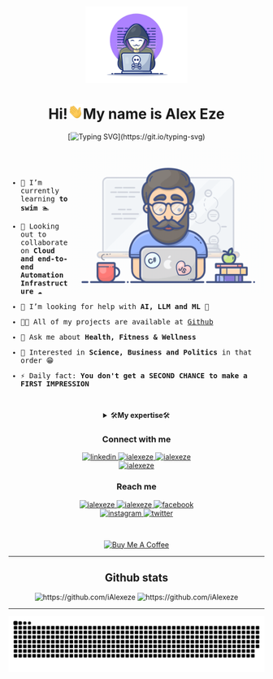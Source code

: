 <div align="center">
  <img width="200" height="auto" src="./resources/img/materialHacker.png"/>
  <h1>Hi!<img width="30" src="./resources/img/waving.gif">My name is Alex Eze</h1>
  
  [![Typing SVG](https://readme-typing-svg.demolab.com?font=Fira+Code&pause=1000&width=435&lines=I+am+a+consistent++DevOps+engineer+👨‍💻;Automation%7CSecurity%7CCollaboration.;+Let's+deploy+some+awesome+codes+together!)](https://git.io/typing-svg)
</div>
 
 <img align="right" width="380" height="auto" src="./resources/img/geek.gif"/>

<div align="left">
  <samp>
<p>&nbsp;</p>
<p>&nbsp;</p>

    
- 🌱 I’m currently learning **to swim** 🏊

- 👯 Looking out to collaborate on <strong>Cloud and end-to-end Automation Infrastructure</strong> ☁

- 🤝 I’m looking for help with **AI, LLM and ML** 🦾

- 👨‍💻 All of my projects are available at [Github](https://github.com/ialexeze)

- 💬 Ask me about **Health, Fitness & Wellness**

- 🧡 Interested in **Science, Business and Politics** in that order 😁

- ⚡ Daily fact: **You don't get a SECOND CHANCE to make a FIRST IMPRESSION**
    
<p>&nbsp;</p>
    
  </samp>
</div>

<details align="center">
<summary>🛠<strong>My expertise</strong>🛠</summary>

<div>
  <div align="center">
    <h1>Knowledge Base</h1>
    <img width="350" height="auto" src="./resources/img/coding-dawn.gif"/>
  </div>

  <div align="center">
    <h3>Languages</h3>
    <a href="https://www.python.org/" target="_blank">
      <img src="https://img.shields.io/badge/Python-3776AB.svg?style=for-the-badge&logo=python&logoColor=white"
        alt="python"/>
    </a>
    <a href="https://www.java.com" target="_blank">
      <img src="https://img.shields.io/badge/Java-007396.svg?style=for-the-badge&logo=java&logoColor=white" 
        alt="java"/> 
    </a>
    <a href="https://developer.mozilla.org/en-US/docs/Web/JavaScript" target="_blank"> 
      <img src="https://img.shields.io/badge/Javascript-F7DF1E.svg?style=for-the-badge&logo=javascript&logoColor=black"
        alt="javascript"/> 
    </a>
    <a href="https://go.dev/" target="_blank"> 
      <img src="https://img.shields.io/badge/golang-00ADD8.svg?style=for-the-badge&logo=go&logoColor=white"
        alt="golang"/>
    </a>
  </div>

  <div align="center">
    <h3>Frontend</h3>
    <a href="https://www.w3.org/html/" target="_blank"> 
      <img src="https://img.shields.io/badge/html-E34F26.svg?style=for-the-badge&logo=html5&logoColor=white"
        alt="html5"/> 
    </a>
    <a href="https://www.w3schools.com/css/" target="_blank">
      <img src="https://img.shields.io/badge/css-1572B6.svg?style=for-the-badge&logo=css3&logoColor=white"
        alt="css3"/>
    </a>
    
  </div>

  <div align="center">
    <h3>Backend</h3>
<a href="https://maven.apache.org/" target="_blank"> 
      <img src="https://img.shields.io/badge/apache%20maven-C71A36.svg?style=for-the-badge&logo=apachemaven&logoColor=white" alt="maven"/> 
    </a>
    <a href="https://tomcat.apache.org/" target="_blank"> 
      <img src="https://img.shields.io/badge/apache%20tomcat-F8DC75.svg?style=for-the-badge&logo=apachetomcat&logoColor=white" alt="tomcat " /> 
    </a>
    <a href="https://www.sonarsource.com/products/sonarqube/downloads/lts/8-9-lts/" target="_blank"> 
      <img src="https://img.shields.io/badge/SonarQube-4E9BCD.svg?style=for-the-badge&logo=SonarQube&logoColor=white" alt="SonarQube" /> 
    </a>
    </div>
<div>
    <a href="https://www.docker.com/" target="_blank">
      <img src="https://img.shields.io/badge/docker-2496ED.svg?style=for-the-badge&logo=docker&logoColor=white"
        alt="docker"/>
    </a>
    <a href="https://kubernetes.io" target="_blank"> 
      <img src="https://img.shields.io/badge/kubernetes-326CE5.svg?style=for-the-badge&logo=kubernetes&logoColor=white" alt="kubernetes"/>
    </a>
    <a href="https://www.nginx.com" target="_blank"> 
      <img src="https://img.shields.io/badge/nginx-009639.svg?style=for-the-badge&logo=nginx&logoColor=white" 
        alt="nginx"/> 
    </a>
  </div>

  <div align="center">
    <h3>Database</h3>
    <a href="https://www.mongodb.com/" target="_blank"> 
      <img src="https://img.shields.io/badge/mongodb-47A248.svg?style=for-the-badge&logo=mongodb&logoColor=white"
        alt="mongodb"/> 
    </a>
    <a href="https://us-east-1.console.aws.amazon.com/rds/home?region=us-east-1#" target="_blank">
      <img  src="https://img.shields.io/badge/Amazon%20RDS-527FFF.svg?style=for-the-badge&logo=AmazonRDS&logoColor=white" alt="AWS RDS"/> 
    </a>
  </div>

  <div align="center">
<h3>Cloud Service</h3>
    <a href="https://aws.amazon.com/" target="_blank">
      <img  src="https://img.shields.io/badge/AWS-232F3E.svg?style=for-the-badge&logo=amazonaws&logoColor=white" alt="aws"/> 
    </a>
    <a href="https://us-east-1.console.aws.amazon.com/rds/home?region=us-east-1#" target="_blank">
      <img  src="https://img.shields.io/badge/Amazon%20RDS-527FFF.svg?style=for-the-badge&logo=AmazonRDS&logoColor=white" alt="AWS RDS"/> 
    </a>
     <a href="https://s3.console.aws.amazon.com/s3/home?region=us-east-1#" target="_blank">
      <img  src="https://img.shields.io/badge/Amazon%20s3-569A31.svg?style=for-the-badge&logo=AmazonS3&logoColor=white" alt="AWS S3"/> 
    </a>
<div>
    <a href="https://us-east-1.console.aws.amazon.com/ec2/home?region=us-east-1#Home:" target="_blank">
      <img  src="https://img.shields.io/badge/Amazon%20EC2-FF9900.svg?style=for-the-badge&logo=AmazonEC2&logoColor=white" alt="AWS EC2"/> 
    </a>
    <a href=" https://us-east-1.console.aws.amazon.com/cloudwatch/home?region=us-east-1#" target="_blank">
      <img  src="https://img.shields.io/badge/Amazon%20CLOUDWATCH-FF4F8B.svg?style=for-the-badge&logo=AmazonCLOUDWATCH&logoColor=white" alt="AWS EC2"/> 
    </a>
  </div>


  </div>

  <div align="center">
    <h3>Source Control & CI/CD</h3>
    <a href="https://git-scm.com/" target="_blank">
      <img src="https://img.shields.io/badge/git-F05032.svg?style=for-the-badge&logo=git&logoColor=white"
        alt="git"/>
    </a>
    <a href="https://github.com/iAlexeze" target="_blank">
      <img src="https://img.shields.io/badge/github-181717.svg?style=for-the-badge&logo=github&logoColor=white" alt="github" />
    </a>
      <a href="https://www.jenkins.io" target="_blank"> 
      <img src="https://img.shields.io/badge/jenkins-D24939.svg?style=for-the-badge&logo=jenkins&logoColor=white" alt="jenkins"/> 
    </a>
    <a href="https://www.ansible.com/" target="_blank"> 
      <img src="https://img.shields.io/badge/ansible-EE0000.svg?style=for-the-badge&logo=ansible&logoColor=white" alt="Ansible"/> 
    </a>
    <a href="https://www.terraform.io/" target="_blank"> 
      <img src="https://img.shields.io/badge/Terraform-7B42BC.svg?style=for-the-badge&logo=terraform&logoColor=white" alt="Terraform"/>
    </a>
  </div>

  <div align="center">
    <h3>IDEs, Tools & Platform</h3>
    <a href="https://www.linux.org/" target="_blank"><img src="https://img.shields.io/badge/-linux-0D597F?logo=linux&logoColor=white&style=for-the-badge" alt="linux"/>
</a>
    <a  href="https://https://www.redhat.com/en/" target="_blank">
      <img src="https://img.shields.io/badge/-red%20hat-EE0000?logo=redhat&logoColor=white&style=for-the-badge" alt="redhat"/>
    </a>  
     <a href="https://ubuntu.com/" target="_blank"> 
      <img src="https://img.shields.io/badge/ubuntu-E95420.svg?style=for-the-badge&logo=ubuntu&logoColor=white" alt="ubuntu"/>
    </a>
    <a href="https://code.visualstudio.com/" target="_blank">
      <img src="https://img.shields.io/badge/vscode-007ACC.svg?style=for-the-badge&logo=visualstudiocode&logoColor=white" alt="vsCode"/> 
    </a>
  
                                                                                                                    
  </div>
</div>
</details>

<div align="center">
  <h3>Connect with me</h3>
  <div>
     <a  href="https://www.linkedin.com/in/alex-eze-pharmd-99777117a" target="_blank">
      <img src="https://img.shields.io/badge/Linked%20In-0A66C2.svg?style=for-the-badge&logo=linkedin&logoColor=white" alt="linkedin"/>
    </a>
    <a  href="https://dev.to/ialexeze" target="_blank">
      <img src="https://img.shields.io/badge/DEV.to-0A0A0A.svg?style=for-the-badge&logo=devdotto&logoColor=white" alt="ialexeze"/>
    </a>
    <a href="https://medium.com/@ialexeze" target="_blank">
      <img src="https://img.shields.io/badge/medium-000000.svg?style=for-the-badge&logo=medium&logoColor=white" alt="ialexeze"/>
    </a>
  </div>
  <div>
    <a  href="https://www.codechef.com/users/ialexeze" target="_blank">
      <img src="https://img.shields.io/badge/Codechef-5B4638.svg?style=for-the-badge&logo=codechef&logoColor=white" alt="ialexeze"/>
    </a>
                                                                                                                            
  </div>
  <div>
    <h3>Reach me</h3>
    <a  href="https://t.me/Alexosinachi" target="_blank">
      <img src="https://img.shields.io/badge/Telegram-26A5E4.svg?style=for-the-badge&logo=telegram&logoColor=white" alt="ialexeze"/>
    </a>
     <a href="mailto:ialexeze@gmail.com?subject=Feedback%20From%20Github&body=Hello Alex," target="_blank">
    <img src="https://img.shields.io/badge/Gmail-D14836?style=for-the-badge&logo=gmail&logoColor=white" alt="ialexeze"/>
  </a>
     <a  href="https://web.facebook.com/alex.osinachi/" target="_blank">
      <img src="https://img.shields.io/badge/-Facebook-blue?logo=facebook&logoColor=white&style=for-the-badge" alt="facebook"/>
    </a>
 </div>
  <div>                                                                                                                           
     <a  href="https://www.instagram.com/ocee_nachi/" target="_blank">
      <img src="https://img.shields.io/badge/-instagram-E4405F?logo=instagram&logoColor=white&style=for-the-badge" alt="instagram"/>
    </a>
       <a  href="https://twitter.com/alex_osinachi" target="_blank">
      <img src="https://img.shields.io/badge/-twitter-1DA1F2?logo=twitter&logoColor=white&style=for-the-badge" alt="twitter"/>
    </a>                                                                                                                             
</div>
<p>&nbsp;</p>
<div align="center">
  <a href="https://www.buymeacoffee.com/ialexeze" target="_blank">
    <img src="https://cdn.buymeacoffee.com/buttons/v2/default-yellow.png" alt="Buy Me A Coffee" 
         style="height: 58px !important;width: 210px !important;" >
  </a>
</div>                                                                                                                                   
<hr>

<div align="center">
  <h2>Github stats</h2> 
  <img src="https://github-readme-stats.vercel.app/api?username=iAlexeze&show_icons=true&theme=tokyonight&hide_border=true&locale=en"
    alt="https://github.com/iAlexeze" />
  <img src="https://github-readme-streak-stats.herokuapp.com/?user=ialexeze&theme=transparent" alt="https://github.com/iAlexeze" />
</div>
<hr>
<div align="center">
  <img  src="resources/img/github-contribution-grid-snake.svg"
    alt="ialexeze" />
</div>


